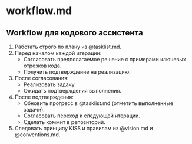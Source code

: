 # workflow.md

## Workflow для кодового ассистента

1. Работать строго по плану из @tasklist.md.
2. Перед началом каждой итерации:
   - Согласовать предполагаемое решение с примерами ключевых отрезков кода.
   - Получить подтверждение на реализацию.
3. После согласования:
   - Реализовать задачу.
   - Ожидать подтверждения выполнения.
4. После подтверждения:
   - Обновить прогресс в @tasklist.md (отметить выполненные задачи).
   - Согласовать переход к следующей итерации.
   - Сделать коммит в репозиторий.
5. Следовать принципу KISS и правилам из @vision.md и @conventions.md. 